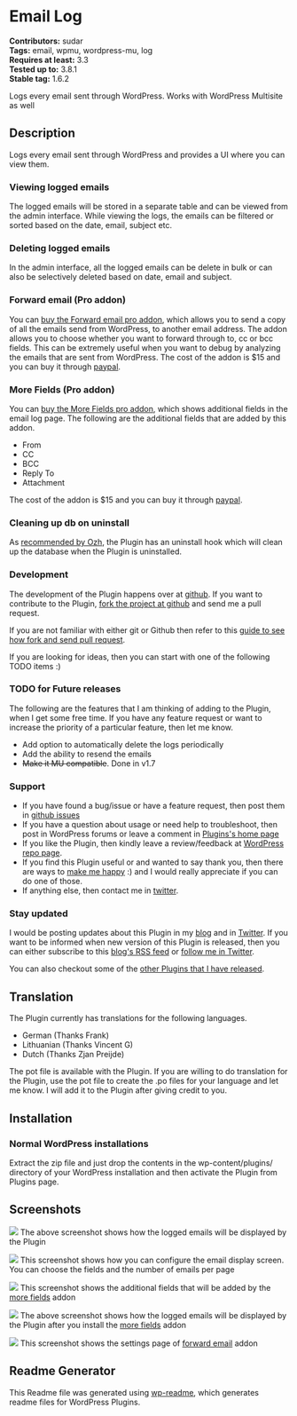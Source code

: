 # Email Log #
**Contributors:** sudar  
**Tags:** email, wpmu, wordpress-mu, log  
**Requires at least:** 3.3  
**Tested up to:** 3.8.1  
**Stable tag:** 1.6.2  

Logs every email sent through WordPress. Works with WordPress Multisite as well

## Description ##

Logs every email sent through WordPress and provides a UI where you can view them.

### Viewing logged emails

The logged emails will be stored in a separate table and can be viewed from the admin interface. While viewing the logs, the emails can be filtered or sorted based on the date, email, subject etc.

### Deleting logged emails

In the admin interface, all the logged emails can be delete in bulk or can also be selectively deleted based on date, email and subject.

### Forward email (Pro addon)

You can [buy the Forward email pro addon](http://sudarmuthu.com/wordpress/email-log/pro-addons#forward-email-addon), which allows you to send a copy of all the emails send from WordPress, to another email address. The addon allows you to choose whether you want to forward through to, cc or bcc fields. This can be extremely useful when you want to debug by analyzing the emails that are sent from WordPress. The cost of the addon is $15 and you can buy it through [paypal](http://sudarmuthu.com/out/buy-email-log-forward-email-addon).

### More Fields (Pro addon)

You can [buy the More Fields pro addon](http://sudarmuthu.com/wordpress/email-log/pro-addons#more-fields-addon), which shows additional fields in the email log page. The following are the additional fields that are added by this addon.

- From
- CC
- BCC
- Reply To
- Attachment

The cost of the addon is $15 and you can buy it through [paypal](http://sudarmuthu.com/out/buy-email-log-more-fields-addon).


### Cleaning up db on uninstall

As [recommended by Ozh][1], the Plugin has an uninstall hook which will clean up the database when the Plugin is uninstalled.

 [1]: http://sudarmuthu.com/blog/2009/10/07/lessons-from-wordpress-plugin-competition.html

### Development

The development of the Plugin happens over at [github](http://github.com/sudar/email-log). If you want to contribute to the Plugin, [fork the project at github](http://github.com/sudar/email-log) and send me a pull request.

If you are not familiar with either git or Github then refer to this [guide to see how fork and send pull request](http://sudarmuthu.com/blog/contributing-to-project-hosted-in-github).

If you are looking for ideas, then you can start with one of the following TODO items :)

### TODO for Future releases

The following are the features that I am thinking of adding to the Plugin, when I get some free time. If you have any feature request or want to increase the priority of a particular feature, then let me know.

- Add option to automatically delete the logs periodically
- Add the ability to resend the emails
- <strike>Make it MU compatible</strike>. Done in v1.7

### Support

- If you have found a bug/issue or have a feature request, then post them in [github issues](https://github.com/sudar/email-log/issues)
- If you have a question about usage or need help to troubleshoot, then post in WordPress forums or leave a comment in [Plugins's home page][1]
- If you like the Plugin, then kindly leave a review/feedback at [WordPress repo page][7].
- If you find this Plugin useful or and wanted to say thank you, then there are ways to [make me happy](http://sudarmuthu.com/if-you-wanna-thank-me) :) and I would really appreciate if you can do one of those.
- If anything else, then contact me in [twitter][2].

### Stay updated

I would be posting updates about this Plugin in my [blog][3] and in [Twitter][2]. If you want to be informed when new version of this Plugin is released, then you can either subscribe to this [blog's RSS feed][4] or [follow me in Twitter][2].

You can also checkout some of the [other Plugins that I have released][5].

 [1]: http://sudarmuthu.com/wordpress/email-log
 [2]: http://twitter.com/sudarmuthu
 [3]: http://sudarmuthu.com/blog
 [4]: http://sudarmuthu.com/feed
 [5]: http://sudarmuthu.com/wordpress
 [7]: http://wordpress.org/extend/plugins/email-log

## Translation ##

The Plugin currently has translations for the following languages.

*   German (Thanks Frank)
*   Lithuanian (Thanks  Vincent G)
*   Dutch (Thanks Zjan Preijde)

The pot file is available with the Plugin. If you are willing to do translation for the Plugin, use the pot file to create the .po files for your language and let me know. I will add it to the Plugin after giving credit to you.

## Installation ##

### Normal WordPress installations

Extract the zip file and just drop the contents in the wp-content/plugins/ directory of your WordPress installation and then activate the Plugin from Plugins page.

## Screenshots ##

![](screenshot-1.png)
The above screenshot shows how the logged emails will be displayed by the Plugin

![](screenshot-2.png)
This screenshot shows how you can configure the email display screen. You can choose the fields and the number of emails per page

![](screenshot-3.png)
This screenshot shows the additional fields that will be added by the [more fields](http://sudarmuthu.com/wordpress/email-log/pro-addons#more-fields-addon) addon

![](screenshot-4.png)
The above screenshot shows how the logged emails will be displayed by the Plugin after you install the [more fields](http://sudarmuthu.com/wordpress/email-log/pro-addons#more-fields-addon) addon

![](screenshot-5.png)
This screenshot shows the settings page of [forward email](http://sudarmuthu.com/wordpress/email-log/pro-addons#forward-email-addon) addon

## Readme Generator ##

This Readme file was generated using <a href = 'http://sudarmuthu.com/wordpress/wp-readme'>wp-readme</a>, which generates readme files for WordPress Plugins.
